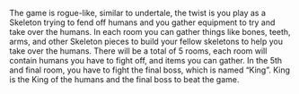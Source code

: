 The game is rogue-like, similar to undertale, the twist is you play as a Skeleton trying to fend off humans and
you gather equipment to try and take over the humans. In each room you can gather things like bones, teeth,
arms, and other Skeleton pieces to build your fellow skeletons to help you take over the humans. There will
be a total of 5 rooms, each room will contain humans you have to fight off, and items you can gather. In the
5th and final room, you have to fight the final boss, which is named “King”. King is the King of the humans
and the final boss to beat the game.
